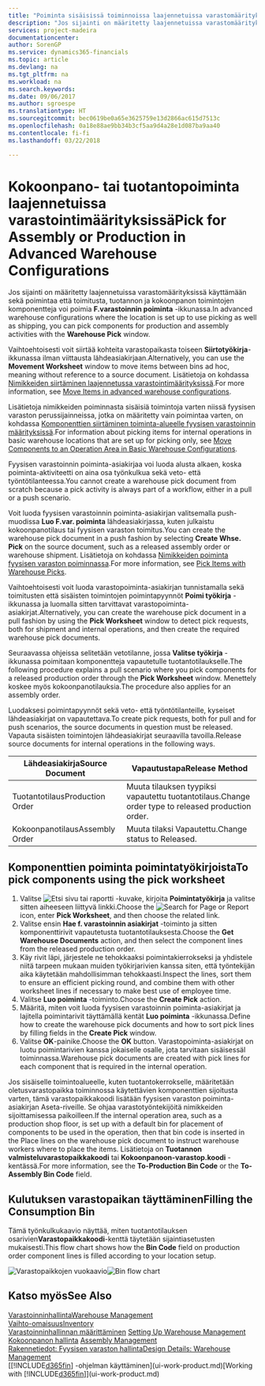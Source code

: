 ```yaml
---
title: "Poiminta sisäisissä toiminnoissa laajennetuissa varastomäärityksissä | Microsoft-asiakirjat"
description: "Jos sijainti on määritetty laajennetuissa varastomäärityksissä käyttämään sekä poimintaa että toimitusta, tuotannon ja kokoonpanon toimintojen komponentteja voi poimia **F.varastoinnin poiminta** -ikkunassa."
services: project-madeira
documentationcenter: 
author: SorenGP
ms.service: dynamics365-financials
ms.topic: article
ms.devlang: na
ms.tgt_pltfrm: na
ms.workload: na
ms.search.keywords: 
ms.date: 09/06/2017
ms.author: sgroespe
ms.translationtype: HT
ms.sourcegitcommit: bec0619be0a65e3625759e13d2866ac615d7513c
ms.openlocfilehash: 0a18e88ae9bb34b3cf5aa9d4a28e1d087ba9aa40
ms.contentlocale: fi-fi
ms.lasthandoff: 03/22/2018

---
```

# <a name="pick-for-assembly-or-production-in-advanced-warehouse-configurations"></a><span data-ttu-id="af040-103">Kokoonpano- tai tuotantopoiminta laajennetuissa varastointimäärityksissä</span><span class="sxs-lookup"><span data-stu-id="af040-103">Pick for Assembly or Production in Advanced Warehouse Configurations</span></span>
<span data-ttu-id="af040-104">Jos sijainti on määritetty laajennetuissa varastomäärityksissä käyttämään sekä poimintaa että toimitusta, tuotannon ja kokoonpanon toimintojen komponentteja voi poimia **F.varastoinnin poiminta** -ikkunassa.</span><span class="sxs-lookup"><span data-stu-id="af040-104">In advanced warehouse configurations where the location is set up to use picking as well as shipping, you can pick components for production and assembly activities with the **Warehouse Pick** window.</span></span>  

<span data-ttu-id="af040-105">Vaihtoehtoisesti voit siirtää kohteita varastopaikasta toiseen **Siirtotyökirja**-ikkunassa ilman viittausta lähdeasiakirjaan.</span><span class="sxs-lookup"><span data-stu-id="af040-105">Alternatively, you can use the **Movement Worksheet** window to move items between bins ad hoc, meaning without reference to a source document.</span></span> <span data-ttu-id="af040-106">Lisätietoja on kohdassa [Nimikkeiden siirtäminen laajennetussa varastointimäärityksissä](warehouse-how-to-move-items-in-advanced-warehousing.md).</span><span class="sxs-lookup"><span data-stu-id="af040-106">For more information, see [Move Items in advanced warehouse configurations](warehouse-how-to-move-items-in-advanced-warehousing.md).</span></span>  

<span data-ttu-id="af040-107">Lisätietoja nimikkeiden poiminnasta sisäisiä toimintoja varten niissä fyysisen varaston perussijainneissa, jotka on määritetty vain poimintaa varten, on kohdassa [Komponenttien siirtäminen toiminta-alueelle fyysisen varastoinnin määrityksissä](warehouse-how-to-move-components-to-an-operation-area-in-basic-warehousing.md).</span><span class="sxs-lookup"><span data-stu-id="af040-107">For information about picking items for internal operations in basic warehouse locations that are set up for picking only, see [Move Components to an Operation Area in Basic Warehouse Configurations](warehouse-how-to-move-components-to-an-operation-area-in-basic-warehousing.md).</span></span>  

<span data-ttu-id="af040-108">Fyysisen varastoinnin poiminta-asiakirjaa voi luoda alusta alkaen, koska poiminta-aktiviteetti on aina osa työnkulkua sekä veto- että työntötilanteessa.</span><span class="sxs-lookup"><span data-stu-id="af040-108">You cannot create a warehouse pick document from scratch because a pick activity is always part of a workflow, either in a pull or a push scenario.</span></span>  

<span data-ttu-id="af040-109">Voit luoda fyysisen varastoinnin poiminta-asiakirjan valitsemalla push-muodissa **Luo F.var. poiminta** lähdeasiakirjassa, kuten julkaistu kokoonpanotilaus tai fyysisen varaston toimitus.</span><span class="sxs-lookup"><span data-stu-id="af040-109">You can create the warehouse pick document in a push fashion by selecting **Create Whse. Pick** on the source document, such as a released assembly order or warehouse shipment.</span></span> <span data-ttu-id="af040-110">Lisätietoja on kohdassa [Nimikkeiden poiminta fyysisen varaston poiminnassa](warehouse-how-to-pick-items-for-warehouse-shipment.md).</span><span class="sxs-lookup"><span data-stu-id="af040-110">For more information, see [Pick Items with Warehouse Picks](warehouse-how-to-pick-items-for-warehouse-shipment.md).</span></span>  

<span data-ttu-id="af040-111">Vaihtoehtoisesti voit luoda varastopoiminta-asiakirjan tunnistamalla sekä toimitusten että sisäisten toimintojen poimintapyynnöt **Poimi työkirja** -ikkunassa ja luomalla sitten tarvittavat varastopoiminta-asiakirjat.</span><span class="sxs-lookup"><span data-stu-id="af040-111">Alternatively, you can create the warehouse pick document in a pull fashion by using the **Pick Worksheet** window to detect pick requests, both for shipment and internal operations, and then create the required warehouse pick documents.</span></span>  

<span data-ttu-id="af040-112">Seuraavassa ohjeissa selitetään vetotilanne, jossa **Valitse työkirja** -ikkunassa poimitaan komponentteja vapautetulle tuotantotilaukselle.</span><span class="sxs-lookup"><span data-stu-id="af040-112">The following procedure explains a pull scenario where you pick components for a released production order through the **Pick Worksheet** window.</span></span> <span data-ttu-id="af040-113">Menettely koskee myös kokoonpanotilauksia.</span><span class="sxs-lookup"><span data-stu-id="af040-113">The procedure also applies for an assembly order.</span></span>  

<span data-ttu-id="af040-114">Luodaksesi poimintapyynnöt sekä veto- että työntötilanteille, kyseiset lähdeasiakirjat on vapautettava.</span><span class="sxs-lookup"><span data-stu-id="af040-114">To create pick requests, both for pull and for push scenarios, the source documents in question must be released.</span></span> <span data-ttu-id="af040-115">Vapauta sisäisten toimintojen lähdeasiakirjat seuraavilla tavoilla.</span><span class="sxs-lookup"><span data-stu-id="af040-115">Release source documents for internal operations in the following ways.</span></span>  

|<span data-ttu-id="af040-116">Lähdeasiakirja</span><span class="sxs-lookup"><span data-stu-id="af040-116">Source Document</span></span>|<span data-ttu-id="af040-117">Vapautustapa</span><span class="sxs-lookup"><span data-stu-id="af040-117">Release Method</span></span>|  
|---------------------|--------------------|  
|<span data-ttu-id="af040-118">Tuotantotilaus</span><span class="sxs-lookup"><span data-stu-id="af040-118">Production Order</span></span>|<span data-ttu-id="af040-119">Muuta tilauksen tyypiksi vapautettu tuotantotilaus.</span><span class="sxs-lookup"><span data-stu-id="af040-119">Change order type to released production order.</span></span>|  
|<span data-ttu-id="af040-120">Kokoonpanotilaus</span><span class="sxs-lookup"><span data-stu-id="af040-120">Assembly Order</span></span>|<span data-ttu-id="af040-121">Muuta tilaksi Vapautettu.</span><span class="sxs-lookup"><span data-stu-id="af040-121">Change status to Released.</span></span>|  

## <a name="to-pick-components-using-the-pick-worksheet"></a><span data-ttu-id="af040-122">Komponenttien poiminta poimintatyökirjoista</span><span class="sxs-lookup"><span data-stu-id="af040-122">To pick components using the pick worksheet</span></span>  
1.  <span data-ttu-id="af040-123">Valitse ![Etsi sivu tai raportti](media/ui-search/search_small.png "Etsi sivu tai raportti -kuvake") -kuvake, kirjoita **Poimintatyökirja** ja valitse sitten aiheeseen liittyvä linkki.</span><span class="sxs-lookup"><span data-stu-id="af040-123">Choose the ![Search for Page or Report](media/ui-search/search_small.png "Search for Page or Report icon") icon, enter **Pick Worksheet**, and then choose the related link.</span></span>  
2.  <span data-ttu-id="af040-124">Valitse ensin **Hae f. varastoinnin asiakirjat** -toiminto ja sitten komponenttirivit vapautetusta tuotantotilauksesta.</span><span class="sxs-lookup"><span data-stu-id="af040-124">Choose the **Get Warehouse Documents** action, and then select the component lines from the released production order.</span></span>  
3.  <span data-ttu-id="af040-125">Käy rivit läpi, järjestele ne tehokkaaksi poimintakierrokseksi ja yhdistele niitä tarpeen mukaan muiden työkirjarivien kanssa siten, että työntekijän aika käytetään mahdollisimman tehokkaasti.</span><span class="sxs-lookup"><span data-stu-id="af040-125">Inspect the lines, sort them to ensure an efficient picking round, and combine them with other worksheet lines if necessary to make best use of employee time.</span></span>  
4.  <span data-ttu-id="af040-126">Valitse **Luo poiminta** -toiminto.</span><span class="sxs-lookup"><span data-stu-id="af040-126">Choose the **Create Pick** action.</span></span>  
5.  <span data-ttu-id="af040-127">Määritä, miten voit luoda fyysisen varastoinnin poiminta-asiakirjat ja lajitella poimintarivit täyttämällä kentät **Luo poiminta** -ikkunassa.</span><span class="sxs-lookup"><span data-stu-id="af040-127">Define how to create the warehouse pick documents and how to sort pick lines by filling fields in the **Create Pick** window.</span></span>  
6.  <span data-ttu-id="af040-128">Valitse **OK**-painike.</span><span class="sxs-lookup"><span data-stu-id="af040-128">Choose the **OK** button.</span></span> <span data-ttu-id="af040-129">Varastopoiminta-asiakirjat on luotu poimintarivien kanssa jokaiselle osalle, jota tarvitaan sisäisessäl toiminnassa.</span><span class="sxs-lookup"><span data-stu-id="af040-129">Warehouse pick documents are created with pick lines for each component that is required in the internal operation.</span></span>  

<span data-ttu-id="af040-130">Jos sisäiselle toimintoalueelle, kuten tuotantokerrokselle, määritetään oletusvarastopaikka toiminnossa käytettävien komponenttien sijoitusta varten, tämä varastopaikkakoodi lisätään fyysisen varaston poiminta-asiakirjan Aseta-riveille. Se ohjaa varastotyöntekijöitä nimikkeiden sijoittamisessa paikoilleen.</span><span class="sxs-lookup"><span data-stu-id="af040-130">If the internal operation area, such as a production shop floor, is set up with a default bin for placement of components to be used in the operation, then that bin code is inserted in the Place lines on the warehouse pick document to instruct warehouse workers where to place the items.</span></span> <span data-ttu-id="af040-131">Lisätietoja on **Tuotannon valmisteluvarastopaikkakoodi** tai **Kokoonpanoon-varastop.koodi** -kentässä.</span><span class="sxs-lookup"><span data-stu-id="af040-131">For more information, see the **To-Production Bin Code** or the **To-Assembly Bin Code** field.</span></span>

## <a name="filling-the-consumption-bin"></a><span data-ttu-id="af040-132">Kulutuksen varastopaikan täyttäminen</span><span class="sxs-lookup"><span data-stu-id="af040-132">Filling the Consumption Bin</span></span>
<span data-ttu-id="af040-133">Tämä työnkulkukaavio näyttää, miten tuotantotilauksen osarivien**Varastopaikkakoodi**-kenttä täytetään sijaintiasetusten mukaisesti.</span><span class="sxs-lookup"><span data-stu-id="af040-133">This flow chart shows how the **Bin Code** field on production order component lines is filled according to your location setup.</span></span>

<span data-ttu-id="af040-134">![Varastopaikkojen vuokaavio](media/binflow.png "BinFlow")</span><span class="sxs-lookup"><span data-stu-id="af040-134">![Bin flow chart](media/binflow.png "BinFlow")</span></span>  

## <a name="see-also"></a><span data-ttu-id="af040-135">Katso myös</span><span class="sxs-lookup"><span data-stu-id="af040-135">See Also</span></span>
[<span data-ttu-id="af040-136">Varastoinninhallinta</span><span class="sxs-lookup"><span data-stu-id="af040-136">Warehouse Management</span></span>](warehouse-manage-warehouse.md)  
[<span data-ttu-id="af040-137">Vaihto-omaisuus</span><span class="sxs-lookup"><span data-stu-id="af040-137">Inventory</span></span>](inventory-manage-inventory.md)  
<span data-ttu-id="af040-138">[Varastoinninhallinnan määrittäminen](warehouse-setup-warehouse.md)   </span><span class="sxs-lookup"><span data-stu-id="af040-138">[Setting Up Warehouse Management](warehouse-setup-warehouse.md)   </span></span>  
<span data-ttu-id="af040-139">[Kokoonpanon hallinta](assembly-assemble-items.md)  </span><span class="sxs-lookup"><span data-stu-id="af040-139">[Assembly Management](assembly-assemble-items.md)  </span></span>  
[<span data-ttu-id="af040-140">Rakennetiedot: Fyysisen varaston hallinta</span><span class="sxs-lookup"><span data-stu-id="af040-140">Design Details: Warehouse Management</span></span>](design-details-warehouse-management.md)  
<span data-ttu-id="af040-141">[[!INCLUDE[d365fin](includes/d365fin_md.md)] -ohjelman käyttäminen](ui-work-product.md)</span><span class="sxs-lookup"><span data-stu-id="af040-141">[Working with [!INCLUDE[d365fin](includes/d365fin_md.md)]](ui-work-product.md)</span></span>

